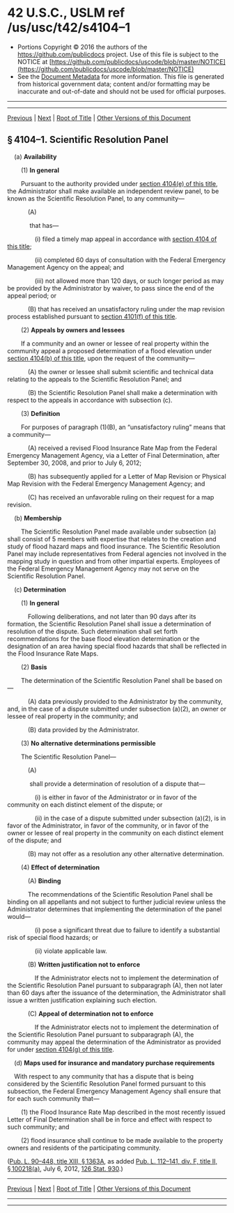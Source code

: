 ---
---

# 42 U.S.C., USLM ref /us/usc/t42/s4104–1

* Portions Copyright © 2016 the authors of the https://github.com/publicdocs project.
  Use of this file is subject to the NOTICE at [https://github.com/publicdocs/uscode/blob/master/NOTICE](https://github.com/publicdocs/uscode/blob/master/NOTICE)
* See the [Document Metadata](././../../../../..//README.md) for more information.
  This file is generated from historical government data; content and/or formatting may be inaccurate and out-of-date and should not be used for official purposes.

----------
----------

[Previous](./../../../../..//us/usc/t42/ch50/schIII/m__us_usc_t42_s4104.md) | [Next](./../../../../..//us/usc/t42/ch50/schIII/m__us_usc_t42_s4104a.md) | [Root of Title](./../../../../../) | [Other Versions of this Document](https://publicdocs.github.io/go/links?ns=uslm&ref=%2Fus%2Fusc%2Ft42%2Fs4104%E2%80%931)

## § 4104–1. Scientific Resolution Panel

    (a) __Availability__ 

        (1) __In general__ 

        Pursuant to the authority provided under [section 4104(e) of this title][/us/usc/t42/s4104/e], the Administrator shall make available an independent review panel, to be known as the Scientific Resolution Panel, to any community—

            (A)

             that has—

                (i) filed a timely map appeal in accordance with [section 4104 of this title][/us/usc/t42/s4104];

                (ii) completed 60 days of consultation with the Federal Emergency Management Agency on the appeal; and

                (iii) not allowed more than 120 days, or such longer period as may be provided by the Administrator by waiver, to pass since the end of the appeal period; or

            (B) that has received an unsatisfactory ruling under the map revision process established pursuant to [section 4101(f) of this title][/us/usc/t42/s4101/f].

        (2) __Appeals by owners and lessees__ 

        If a community and an owner or lessee of real property within the community appeal a proposed determination of a flood elevation under [section 4104(b) of this title][/us/usc/t42/s4104/b], upon the request of the community—

            (A) the owner or lessee shall submit scientific and technical data relating to the appeals to the Scientific Resolution Panel; and

            (B) the Scientific Resolution Panel shall make a determination with respect to the appeals in accordance with subsection (c).

        (3) __Definition__ 

        For purposes of paragraph (1)(B), an “unsatisfactory ruling” means that a community—

            (A) received a revised Flood Insurance Rate Map from the Federal Emergency Management Agency, via a Letter of Final Determination, after September 30, 2008, and prior to July 6, 2012;

            (B) has subsequently applied for a Letter of Map Revision or Physical Map Revision with the Federal Emergency Management Agency; and

            (C) has received an unfavorable ruling on their request for a map revision.

    (b) __Membership__ 

        The Scientific Resolution Panel made available under subsection (a) shall consist of 5 members with expertise that relates to the creation and study of flood hazard maps and flood insurance. The Scientific Resolution Panel may include representatives from Federal agencies not involved in the mapping study in question and from other impartial experts. Employees of the Federal Emergency Management Agency may not serve on the Scientific Resolution Panel.

    (c) __Determination__ 

        (1) __In general__ 

            Following deliberations, and not later than 90 days after its formation, the Scientific Resolution Panel shall issue a determination of resolution of the dispute. Such determination shall set forth recommendations for the base flood elevation determination or the designation of an area having special flood hazards that shall be reflected in the Flood Insurance Rate Maps.

        (2) __Basis__ 

        The determination of the Scientific Resolution Panel shall be based on—

            (A) data previously provided to the Administrator by the community, and, in the case of a dispute submitted under subsection (a)(2), an owner or lessee of real property in the community; and

            (B) data provided by the Administrator.

        (3) __No alternative determinations permissible__ 

        The Scientific Resolution Panel—

            (A)

             shall provide a determination of resolution of a dispute that—

                (i) is either in favor of the Administrator or in favor of the community on each distinct element of the dispute; or

                (ii) in the case of a dispute submitted under subsection (a)(2), is in favor of the Administrator, in favor of the community, or in favor of the owner or lessee of real property in the community on each distinct element of the dispute; and

            (B) may not offer as a resolution any other alternative determination.

        (4) __Effect of determination__ 

            (A) __Binding__ 

            The recommendations of the Scientific Resolution Panel shall be binding on all appellants and not subject to further judicial review unless the Administrator determines that implementing the determination of the panel would—

                (i) pose a significant threat due to failure to identify a substantial risk of special flood hazards; or

                (ii) violate applicable law.

            (B) __Written justification not to enforce__ 

                If the Administrator elects not to implement the determination of the Scientific Resolution Panel pursuant to subparagraph (A), then not later than 60 days after the issuance of the determination, the Administrator shall issue a written justification explaining such election.

            (C) __Appeal of determination not to enforce__ 

                If the Administrator elects not to implement the determination of the Scientific Resolution Panel pursuant to subparagraph (A), the community may appeal the determination of the Administrator as provided for under [section 4104(g) of this title][/us/usc/t42/s4104/g].

    (d) __Maps used for insurance and mandatory purchase requirements__ 

    With respect to any community that has a dispute that is being considered by the Scientific Resolution Panel formed pursuant to this subsection, the Federal Emergency Management Agency shall ensure that for each such community that—

        (1) the Flood Insurance Rate Map described in the most recently issued Letter of Final Determination shall be in force and effect with respect to such community; and

        (2) flood insurance shall continue to be made available to the property owners and residents of the participating community.

([Pub. L. 90–448, title XIII, § 1363A][/us/pl/90/448/s1363A], as added [Pub. L. 112–141, div. F, title II, § 100218(a)][/us/pl/112/141/s100218/a], July 6, 2012, [126 Stat. 930][/us/stat/126/930].)

----------

[Previous](./../../../../..//us/usc/t42/ch50/schIII/m__us_usc_t42_s4104.md) | [Next](./../../../../..//us/usc/t42/ch50/schIII/m__us_usc_t42_s4104a.md) | [Root of Title](./../../../../../) | [Other Versions of this Document](https://publicdocs.github.io/go/links?ns=uslm&ref=%2Fus%2Fusc%2Ft42%2Fs4104%E2%80%931)

----------
----------

[/us/usc/t42/s4104/e]: https://publicdocs.github.io/go/links?ns=uslm&ref=%2Fus%2Fusc%2Ft42%2Fs4104%2Fe
[/us/usc/t42/s4104]: https://publicdocs.github.io/go/links?ns=uslm&ref=%2Fus%2Fusc%2Ft42%2Fs4104
[/us/usc/t42/s4101/f]: https://publicdocs.github.io/go/links?ns=uslm&ref=%2Fus%2Fusc%2Ft42%2Fs4101%2Ff
[/us/usc/t42/s4104/b]: https://publicdocs.github.io/go/links?ns=uslm&ref=%2Fus%2Fusc%2Ft42%2Fs4104%2Fb
[/us/usc/t42/s4104/g]: https://publicdocs.github.io/go/links?ns=uslm&ref=%2Fus%2Fusc%2Ft42%2Fs4104%2Fg
[/us/pl/90/448/s1363A]: https://publicdocs.github.io/go/links?ns=uslm&ref=%2Fus%2Fpl%2F90%2F448%2Fs1363A
[/us/pl/112/141/s100218/a]: https://publicdocs.github.io/go/links?ns=uslm&ref=%2Fus%2Fpl%2F112%2F141%2Fs100218%2Fa
[/us/stat/126/930]: https://publicdocs.github.io/go/links?ns=uslm&ref=%2Fus%2Fstat%2F126%2F930


